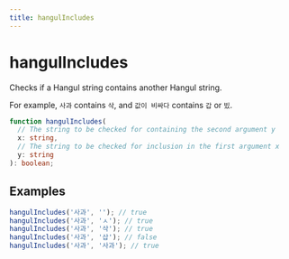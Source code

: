 ```yaml
---
title: hangulIncludes
---
```


# hangulIncludes

Checks if a Hangul string contains another Hangul string.

For example, `사과` contains `삭`, and `값이 비싸다` contains `갑` or `빘`.

```typescript
function hangulIncludes(
  // The string to be checked for containing the second argument y
  x: string,
  // The string to be checked for inclusion in the first argument x
  y: string
): boolean;
```

## Examples

```typescript
hangulIncludes('사과', ''); // true
hangulIncludes('사과', 'ㅅ'); // true
hangulIncludes('사과', '삭'); // true
hangulIncludes('사과', '삽'); // false
hangulIncludes('사과', '사과'); // true
```
